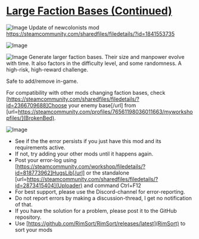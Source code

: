 # [Large Faction Bases (Continued)]()

![Image](https://i.imgur.com/buuPQel.png)
Update of newcolonists mod https://steamcommunity.com/sharedfiles/filedetails/?id=1841553735

![Image](https://i.imgur.com/pufA0kM.png)
	
![Image](https://i.imgur.com/Z4GOv8H.png)
Generate larger faction bases. Their size and manpower evolve with time. It also factors in the difficulty level, and some randomness. A high-risk, high-reward challenge.

Safe to add/remove in-game.

For compatibility with other mods changing faction bases, check [https://steamcommunity.com/sharedfiles/filedetails/?id=2366709688]Choose your enemy base[/url] from  [url=https://steamcommunity.com/profiles/76561198036011663/myworkshopfiles/](BrokenBed).

![Image](https://i.imgur.com/PwoNOj4.png)


-  See if the the error persists if you just have this mod and its requirements active.
-  If not, try adding your other mods until it happens again.
-  Post your error-log using [https://steamcommunity.com/workshop/filedetails/?id=818773962]HugsLib[/url] or the standalone [url=https://steamcommunity.com/sharedfiles/filedetails/?id=2873415404](Uploader) and command Ctrl+F12
-  For best support, please use the Discord-channel for error-reporting.
-  Do not report errors by making a discussion-thread, I get no notification of that.
-  If you have the solution for a problem, please post it to the GitHub repository.
-  Use [https://github.com/RimSort/RimSort/releases/latest](RimSort) to sort your mods


